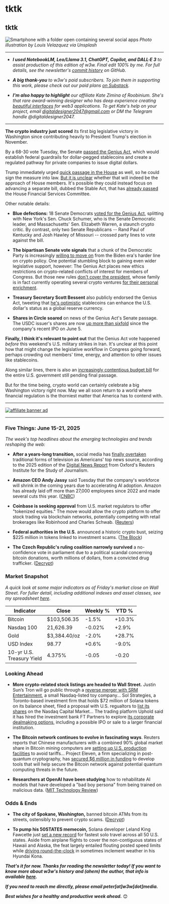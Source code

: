 # tktk
## tktk

![Smartphone with a folder open containing several social apps](https://images.unsplash.com/photo-1520525003249-2b9cdda513bc?q=80&w=1770&auto=format&fit=crop&ixlib=rb-4.1.0&ixid=M3wxMjA3fDB8MHxwaG90by1wYWdlfHx8fGVufDB8fHx8fA%3D%3D)
*Photo illustration by Louis Velazquez via Unsplash*

<hr>

- _**I used NotebookLM, Leo/Llama 3.1, ChatGPT, Copilot, and DALL·E 3** to assist production of this edition of w3w. Final edit 100% by me. For full details, see the newsletter's [commit history](https://github.com/peteramckay/w3wnewsletter/commits) on GitHub._

- _**A big thank-you** to w3w's paid subscribers. To join them in supporting this work, please check out our paid plans [on Substack](https://w3wnews.substack.com/subscribe)._

- _**I'm also happy to highlight** our affiliate Kate Zimina of Roobinium. She's that rare award-winning designer who has deep experience creating [beautiful interfaces](https://dribbble.com/roobinium) for web3 applications. To get Kate's help on your project, email digitaldesigner2047@gmail.com or DM the Telegram handle @digitaldesigner2047._

<hr>

**The crypto industry just scored** its first big legislative victory in Washington since contributing heavily to President Trump's election in November.

By a 68-30 vote Tuesday, the Senate [passed the Genius Act](https://www.cnbc.com/2025/06/17/genius-stablecoin-bill-crypto.html), which would establish federal guardrails for dollar-pegged stablecoins and create a regulated pathway for private companies to issue digital dollars.

Trump immediately urged [quick passage in the House](https://www.theblock.co/post/358821/trump-urges-house-to-pass-genius-stablecoin-bill) as well, so he could sign the measure into law. [But it is unclear](https://www.politico.com/live-updates/2025/06/18/congress/trump-calls-on-house-gop-to-quickly-adopt-clean-version-of-senate-passed-crypto-bill-00414161) whether that will indeed be the approach of House members. It's possible they could instead focus on advancing a separate bill, dubbed the Stable Act, that has [already passed](https://cointelegraph.com/news/us-financial-services-passes-stable-act-stablecoin-bill) the House Financial Services Committee.

Other notable details:

- **Blue defections:** 18 Senate Democrats [voted for the Genius Act](https://www.nbcnews.com/politics/congress/democratic-divisions-emerge-congress-tackles-crypto-regulation-rcna212886), splitting with New York's Sen. Chuck Schumer, who is the Senate Democratic leader, and Massachusetts' Sen. Elizabeth Warren, a staunch crypto critic. By contrast, only two Senate Republicans -- Rand Paul of Kentucky and Josh Hawley of Missouri -- crossed party lines to vote against the bill.

- **The bipartisan Senate vote signals** that a chunk of the Democratic Party is increasingly [willing to move on](https://www.theguardian.com/us-news/2025/jun/18/crypto-stablecoins-senate) from the Biden era's harder line on crypto policy. One potential stumbling block to gaining even wider legislative support, however: The Genius Act places new ethics restrictions on crypto-related conflicts of interest for members of Congress. But those new rules [don't cover the president](https://www.techrepublic.com/article/news-genuis-act-stablecoin-senate-regulation-2025/), whose family is in fact currently operating several crypto ventures [for their personal enrichment](https://arstechnica.com/tech-policy/2025/06/senate-passes-genius-act-criticized-as-gifting-trump-ample-opportunity-to-grift/).

- **Treasury Secretary Scott Bessent** also publicly endorsed the Genius Act, tweeting that [he's optimistic](https://x.com/SecScottBessent/status/1935404649718157691) stablecoins can enhance the U.S. dollar's status as a global reserve currency.

- **Shares in Circle soared** on news of the Genius Act's Senate passage. The USDC issuer's shares are now [up more than sixfold](https://news.google.com/read/CBMixwFBVV95cUxQY21xMTVzTWlxQWVxNjJ3X2xWUGJvd0hZZnBfVWkyUGxUa1NPZkJUMGF3SHpDZzhGelVMTzE1MmtzRkRfdmJFVmhLcWZ6alQ5eEZzcktDSDJCdVJac05VR1dIRHFSazREeUxCM3lVOXVWZzlfZm81U2FZZGU4NExHVkwzRXE5Yl9ERGtUaV9WTVQ0d0VCVmFLU2hZdXZXWkctLUFQbGZpRTdHWlBBeGNnNGhlTWI3dC1VbGZqRndGcnQ0WHdWdjBj?hl=en-US&gl=US&ceid=US%3Aen) since the company's recent IPO on June 5.

**Finally, I think it's relevant to point out** that the Genius Act vote happened *before* this weekend's U.S. military strikes in Iran. It's unclear at this point how that might change the legislative workflow in Congress going forward, perhaps crowding out members' time, energy, and attention to other issues like stablecoins.

Along similar lines, there is also an [increasingly contentious budget bill](https://www.newsweek.com/donald-trump-big-beautiful-bill-poll-2087286) for the entire U.S. government still pending final passage.

But for the time being, crypto world can certainly celebrate a big Washington victory right now. May we all soon return to a world where financial regulation is the thorniest matter that America has to contend with.



 <hr>

 [![affiliate banner ad](https://w3w.news/img/affiliate-kz-letter.png)](
 https://dribbble.com/roobinium)

 <hr>

### Five Things: June 15-21, 2025

*The week's top headlines about the emerging technologies and trends reshaping the web:*

- **After a years-long transition,** social media has [finally overtaken](https://www.niemanlab.org/2025/06/for-the-first-time-social-media-overtakes-tv-as-americans-top-news-source/) traditional forms of television as Americans' top news source, according to the 2025 edition of the [Digital News Report](https://reutersinstitute.politics.ox.ac.uk/digital-news-report/2025) from Oxford's Reuters Institute for the Study of Journalism.

- **Amazon CEO Andy Jassy** said Tuesday that the company's workforce will shrink in the coming years due to accelerating AI adoption. Amazon has already laid off more than 27,000 employees since 2022 and made several cuts this year. ([CNBC](https://www.cnbc.com/2025/06/17/ai-amazon-workforce-jassy.html))

- **Coinbase is seeking approval** from U.S. market regulators to offer "tokenized equities." The move would allow the crypto platform to offer stock trading via blockchain networks, potentially competing with retail brokerages like Robinhood and Charles Schwab. ([Reuters](https://www.reuters.com/business/coinbase-seeking-us-sec-approval-offer-blockchain-based-stocks-2025-06-17/))

- **Federal authorities in the U.S.** announced a historic crypto bust, seizing $225 million in tokens linked to investment scams. ([The Block](https://www.theblock.co/post/358774/feds-file-to-seize-225-million-worth-of-crypto-in-historic-us-secret-service-bust))

- **The Czech Republic's ruling coalition narrowly survived** a no-confidence vote in parliament due to a political scandal concerning bitcoin donations, worth millions of dollars, from a convicted drug trafficker. ([Decrypt](https://decrypt.co/326018/bitcoin-scandal-fails-czech-government-no-confidence-vote))

### Market Snapshot

*A quick look at some major indicators as of Friday's market close on Wall Street. For fuller detail, including additional indexes and asset classes, see my spreadsheet [here](https://docs.google.com/spreadsheets/d/11XuSerOv1DG7vFWAkwoXehOe4G4xDMm6LSNL7SAL4vA/edit?usp=sharing).*

<table>

  <thead>
    <tr>
      <th>Indicator</th>
      <th>Close</th>
      <th>Weekly %</th>
      <th>YTD %</th>
    </tr>
  </thead>

  <tbody>
   <tr>
     <td>Bitcoin</td>
     <td>$103,506.35</td>
     <td>-1.5%</td>
     <td>+10.3%</td>
   </tr>

   <tr>
     <td>Nasdaq 100</td>
     <td>21,626.39</td>
     <td>-0.02%</td>
     <td>+2.9%</td>
   </tr>

   <tr>
     <td>Gold</td>
     <td>$3,384.40/oz</td>
     <td>-2.0%</td>
     <td>+28.7%</td>
   </tr>

   <tr>
     <td>USD Index</td>
     <td>98.77</td>
     <td>+0.6%</td>
     <td>-9.0%</td>
   </tr>

   <tr>
     <td>10-yr U.S.<br> Treasury Yield</td>
     <td>4.375%</td>
     <td>-0.05</td>
     <td>-0.20</td>
   </tr>

</tbody>
</table>


### Looking Ahead

- **More crypto-related stock listings are headed to Wall Street.** Justin Sun’s Tron will go public through a [reverse merger with SRM Entertainment](https://www.wsj.com/finance/currencies/crypto-group-tron-to-go-public-in-u-s-via-reverse-merger-with-srm-entertainment-598cda51?st=4vje3U&reflink=desktopwebshare_permalink), a small Nasdaq-listed toy company... Sol Strategies, a Toronto-based investment firm that holds $72 million of Solana tokens on its balance sheet, filed a proposal with U.S. regualtors to [list its shares](https://decrypt.co/326024/canadian-firm-sol-strategies-files-with-sec-for-nasdaq-debut) on the Nasdaq Capital Market... The trading platform Uphold said it has hired the investment bank FT Partners to explore [its corporate dealmaking options](https://www.msn.com/en-us/money/other/uphold-explores-ipo-and-sale-options/ar-AA1GqzHZ), including a possible IPO or sale to a larger financial institution.

- **The Bitcoin network continues to evolve in fascinating ways**. Reuters reports that Chinese manufacturers with a combined 90% global market share in Bitcoin mining computers are [setting up U.S. production facilities](https://www.reuters.com/world/china/dominant-chinese-makers-bitcoin-mining-machines-set-up-us-production-beat-2025-06-18/) to avoid tariffs... Project Eleven, a firm specializing in post-quantum cryptography, has [secured $6 million in funding](https://cointelegraph.com/news/project-eleven-raises-6m-to-defend-bitcoin-from-quantum-attacks) to develop tools that will help secure the Bitcoin network against potential quantum computing threats in the future.

- **Researchers at OpenAI have been studying** how to rehabilitate AI models that have developed a "bad boy persona" from being trained on malicious data. ([MIT Technology Review](https://www.technologyreview.com/2025/06/18/1119042/openai-can-rehabilitate-ai-models-that-develop-a-bad-boy-persona/))

### Odds & Ends

- **The city of Spokane, Washington,** banned bitcoin ATMs from its streets, ostensibly to prevent crypto scams. ([Decrypt](https://decrypt.co/325791/washington-city-bans-bitcoin-atms-amid-surge-in-crypto-scams))

- **To pump his 50STATES memecoin,** Solana developer Leland King Fawcette just [set a new record](https://x.com/50StatesLIVE/status/1935724462969876602) for fastest solo travel across all 50 U.S. states. Aside from airplane flights to cover the non-contiguous states of Hawaii and Alaska, the feat largely entailed flouting posted speed limits while [driving round-the-clock](https://decrypt.co/325960/how-far-would-you-go-pump-meme-coin) in sometimes inclement weather in his Hyundai Kona.

_**That's it for now. Thanks for reading the newsletter today! If you want to know more about w3w's history and (ahem) the author, that info is available [here](https://w3wnews.substack.com/about).**_

_**If you need to reach me directly, please email peter[at]w3w[dot]media.**_

_**Best wishes for a healthy and productive week ahead.**_ 😊
